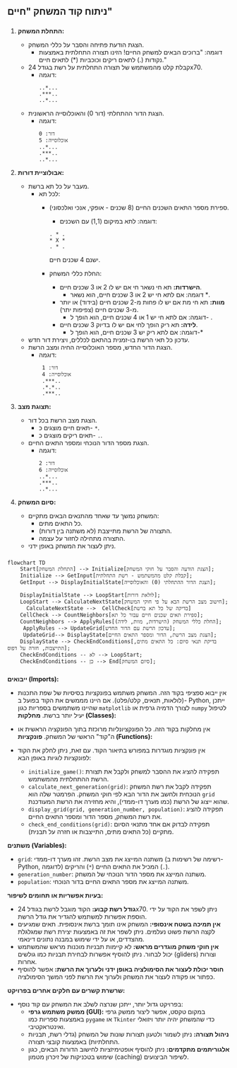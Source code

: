 ## ניתוח קוד המשחק "חיים"

### <algorithm>

1.  **התחלת המשחק:**
    *   הצגת הודעת פתיחה והסבר על כללי המשחק.
        *   דוגמה: "ברוכים הבאים למשחק החיים! הזינו תצורה התחלתית באמצעות נקודות (.) לתאים ריקים וכוכביות (*) לתאים חיים."
    *   קבלת קלט מהמשתמש של תצורה התחלתית על רשת בגודל 24x70.
        *   דוגמה:
            ```
            ..*...
            .***..
            ..*...
            ```
    *   הצגת הדור ההתחלתי (דור 0) והאוכלוסייה הראשונית.
        *   דוגמה:
            ```
            דור: 0
            אוכלוסייה: 5
            ..*...
            .***..
            ..*...
            ```

2.  **אבולוציית דורות:**
    *   מעבר על כל תא ברשת.
        *   לכל תא:
            *   ספירת מספר התאים השכנים החיים (8 שכנים - אופקי, אנכי ואלכסוני).
                *   דוגמה: לתא במיקום (1,1) עם השכנים:

                ```
                . * .
                * X *
                . * .
                ```
                 ישנם 4 שכנים חיים.
            *   החלת כללי המשחק:
                *   **הישרדות:** תא חי נשאר חי אם יש לו 2 או 3 שכנים חיים.
                    *   דוגמה: אם לתא חי יש 2 או 3 שכנים חיים, הוא נשאר *.
                *   **מוות:** תא חי מת אם יש לו פחות מ-2 שכנים חיים (בידוד) או יותר מ-3 שכנים חיים (צפיפות יתר).
                    *   דוגמה: אם לתא חי יש 1 או 4 שכנים חיים, הוא הופך ל- .
                *   **לידה:** תא ריק הופך לחי אם יש לו בדיוק 3 שכנים חיים.
                    *   דוגמה: אם לתא ריק יש 3 שכנים חיים, הוא הופך ל-*
    *   עדכון כל תאי הרשת בו-זמנית בהתאם לכללים, ויצירת דור חדש.
    *   הצגת הדור החדש, מספר האוכלוסייה החיה ומצב הרשת.
        *   דוגמה:
            ```
             דור: 1
             אוכלוסייה: 4
             .***..
             .*.*..
             .***..
            ```

3.  **תצוגת מצב:**
    *   הצגת מצב הרשת בכל דור.
        *   תאים חיים מוצגים כ- `*`.
        *   תאים ריקים מוצגים כ- `.`.
    *   הצגת מספר הדור הנוכחי ומספר התאים החיים.
        *   דוגמה:
            ```
            דור: 2
            אוכלוסייה: 6
            ..*...
            .***..
            ..*...
            ```

4.  **סיום המשחק:**
    *   המשחק נמשך עד שאחד מהתנאים הבאים מתקיים:
        *   כל התאים מתים.
        *   התצורה של הרשת מתייצבת (לא משתנה בין דורות).
        *   התצורה מתחילה לחזור על עצמה.
    *   ניתן לעצור את המשחק באופן ידני.

### <mermaid>

```mermaid
flowchart TD
    Start[התחלת המשחק] --> Initialize[הצגת הודעה והסבר על חוקי המשחק];
    Initialize --> GetInput[קבלת קלט מהמשתמש - רשת התחלתית];
    GetInput --> DisplayInitialState[הצגת הדור ההתחלתי (0) והאוכלוסייה];

    DisplayInitialState --> LoopStart[לולאת דורות];
    LoopStart --> CalculateNextState[חישוב מצב הרשת הבא על פי חוקי המשחק];
      CalculateNextState -->  CellCheck[בדיקה של כל תא ברשת]
    CellCheck --> CountNeighbors[ספירת תאים שכנים חיים עבור כל תא];
    CountNeighbors --> ApplyRules[החלת כללי המשחק (הישרדות, מוות, לידה)];
     ApplyRules --> UpdateGrid[עדכון הרשת עם הדור החדש];
     UpdateGrid--> DisplayState[הצגת מצב הרשת, הדור ומספר התאים החיים];
    DisplayState --> CheckEndConditions[בדיקת תנאי סיום: כל התאים מתים, התייצבות, חזרה על דפוס];
    CheckEndConditions -- לא --> LoopStart;
    CheckEndConditions -- כן --> End[סיום המשחק];
```
### <explanation>
**ייבואים (Imports):**

*   אין ייבוא ספציפי בקוד הזה. המשחק משתמש בפונקציות בסיסיות של שפת התכנות (לולאות, תנאים, קלט/פלט). אם היינו מממשים את הקוד בפועל ב- Python, ייתכן שהיינו משתמשים בספריות כגון `matplotlib`  לצורך הדמיה גרפית או `numpy` לטיפול יעיל יותר ברשת.
**מחלקות (Classes):**

*   אין מחלקות בקוד הזה. כל הפונקציונליות מרוכזת בתוך הפונקציה הראשית או ה"קוד" הראשי של המשחק.
**פונקציות (Functions):**

*   אין פונקציות מוגדרות במפורש בתיאור הקוד. עם זאת, ניתן לחלק את הקוד לפונקציות לוגיות באופן הבא:
    *   `initialize_game()`: תפקידה להציג את ההסבר למשחק ולקבל את תצורת הרשת ההתחלתית מהמשתמש.
    *   `calculate_next_generation(grid)`: תפקידה לקבל את רשת המשחק הנוכחית ולחשב את הדור הבא לפי חוקי המשחק. הפרמטר שלה הוא `grid` שהוא ייצוג של הרשת (כמו מערך דו-ממדי), והיא מחזירה את הרשת המעודכנת.
    *   `display_grid(grid, generation_number, population)`: תפקידה להציג את רשת המשחק, מספר הדור ומספר התאים החיים.
    *   `check_end_conditions(grid)`: תפקידה לבדוק אם אחד מתנאי הסיום מתקיים (כל התאים מתים, התייצבות או חזרה על תבנית).

**משתנים (Variables):**

*   `grid`: משתנה המייצג את מצב הרשת. זהו מערך דו-ממדי (רשימה של רשימות ב-Python, לדוגמה) המכיל את התאים החיים (`*`) והריקים (`.`).
*   `generation_number`: משתנה המייצג את מספר הדור הנוכחי של המשחק.
*   `population`: משתנה המייצג את מספר התאים החיים בדור הנוכחי.

**בעיות אפשריות או תחומים לשיפור:**

*   **גודל רשת קבוע:** הקוד מוגבל לרשת בגודל 24x70. ניתן לשפר את הקוד על ידי הוספת אפשרות למשתמש להגדיר את גודל הרשת.
*   **אין תמיכה בשטח אינסופי:** המשחק אינו תומך ברשת אינסופית. תאים שמגיעים לקצה הרשת פשוט נעלמים. ניתן לשפר את זה באמצעות יצירת רשת שמגלגלת מהצדדים, או על ידי שימוש במבנה נתונים דינאמי.
*   **אין חוקי משחק מוגדרים מראש:** לא קיימות תבניות מוכנות מראש שהמשתמש יכול לבחור. ניתן להוסיף אפשרות לבחירת תבניות כמו גולשים (gliders) וצורות אחרות.
*   **חוסר יכולת לעצור את הסימולציה באופן ידני ולערוך את הרשת:** אפשר להוסיף כפתור או פקודה לעצור את המשחק ולערוך את הרשת לפני המשך הסימולציה.

**שרשרת קשרים עם חלקים אחרים בפרויקט:**
*   בפרויקט גדול יותר, ייתכן שנרצה לשלב את המשחק עם קוד נוסף:
    *   **ממשק משתמש גרפי (GUI):** במקום טקסט, אפשר ליצור ממשק גרפי באמצעות ספריות כמו `pygame` או `Tkinter` כדי שהמשחק יהיה יותר ויזואלי ואינטראקטיבי.
    *   **ניהול תצורה:** ניתן לשמור ולטעון תצורות שונות של המשחק (גדלי רשת, תבניות התחלתיות) באמצעות קובצי תצורה.
    *   **אלגוריתמים מתקדמים:** ניתן להוסיף אופטימיזציות לחישוב הדורות הבאים, כגון שימוש בטכניקות של זיכרון מטמון (caching) לשיפור הביצועים.